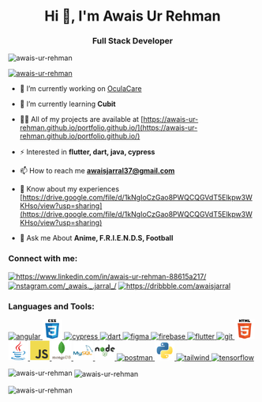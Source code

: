 <h1 align="center">Hi 👋, I'm Awais Ur Rehman</h1>
<h3 align="center">Full Stack Developer</h3>

<p align="left"> <img src="https://komarev.com/ghpvc/?username=awais-ur-rehman&label=Profile%20views&color=0e75b6&style=flat" alt="awais-ur-rehman" /> </p>

<p align="left"> <a href="https://github.com/ryo-ma/github-profile-trophy"><img src="https://github-profile-trophy.vercel.app/?username=awais-ur-rehman" alt="awais-ur-rehman" /></a> </p>

- 🔭 I’m currently working on [OculaCare](https://github.com/BilalKhanT/OculaCare)

- 🌱 I’m currently learning **Cubit**

- 👨‍💻 All of my projects are available at [https://awais-ur-rehman.github.io/portfolio.github.io/](https://awais-ur-rehman.github.io/portfolio.github.io/)

- ⚡ Interested in **flutter, dart, java, cypress**

- 📫 How to reach me **awaisjarral37@gmail.com**

- 📄 Know about my experiences [https://drive.google.com/file/d/1kNgIoCzGao8PWQCQGVdT5Elkpw3WKHso/view?usp=sharing](https://drive.google.com/file/d/1kNgIoCzGao8PWQCQGVdT5Elkpw3WKHso/view?usp=sharing)

- 💬 Ask me About **Anime, F.R.I.E.N.D.S, Football**

<h3 align="left">Connect with me:</h3>
<p align="left">
<a href="https://linkedin.com/in/https://www.linkedin.com/in/awais-ur-rehman-88615a217/" target="blank"><img align="center" src="https://raw.githubusercontent.com/rahuldkjain/github-profile-readme-generator/master/src/images/icons/Social/linked-in-alt.svg" alt="https://www.linkedin.com/in/awais-ur-rehman-88615a217/" height="30" width="40" /></a>
<a href="https://instagram.com/nstagram.com/_awais._.jarral_/" target="blank"><img align="center" src="https://raw.githubusercontent.com/rahuldkjain/github-profile-readme-generator/master/src/images/icons/Social/instagram.svg" alt="nstagram.com/_awais._.jarral_/" height="30" width="40" /></a>
<a href="https://dribbble.com/https://dribbble.com/awaisjarral" target="blank"><img align="center" src="https://raw.githubusercontent.com/rahuldkjain/github-profile-readme-generator/master/src/images/icons/Social/dribbble.svg" alt="https://dribbble.com/awaisjarral" height="30" width="40" /></a>
</p>

<h3 align="left">Languages and Tools:</h3>
<p align="left"> <a href="https://angular.io" target="_blank" rel="noreferrer"> <img src="https://angular.io/assets/images/logos/angular/angular.svg" alt="angular" width="40" height="40"/> </a> <a href="https://www.w3schools.com/css/" target="_blank" rel="noreferrer"> <img src="https://raw.githubusercontent.com/devicons/devicon/master/icons/css3/css3-original-wordmark.svg" alt="css3" width="40" height="40"/> </a> <a href="https://www.cypress.io" target="_blank" rel="noreferrer"> <img src="https://raw.githubusercontent.com/simple-icons/simple-icons/6e46ec1fc23b60c8fd0d2f2ff46db82e16dbd75f/icons/cypress.svg" alt="cypress" width="40" height="40"/> </a> <a href="https://dart.dev" target="_blank" rel="noreferrer"> <img src="https://www.vectorlogo.zone/logos/dartlang/dartlang-icon.svg" alt="dart" width="40" height="40"/> </a> <a href="https://www.figma.com/" target="_blank" rel="noreferrer"> <img src="https://www.vectorlogo.zone/logos/figma/figma-icon.svg" alt="figma" width="40" height="40"/> </a> <a href="https://firebase.google.com/" target="_blank" rel="noreferrer"> <img src="https://www.vectorlogo.zone/logos/firebase/firebase-icon.svg" alt="firebase" width="40" height="40"/> </a> <a href="https://flutter.dev" target="_blank" rel="noreferrer"> <img src="https://www.vectorlogo.zone/logos/flutterio/flutterio-icon.svg" alt="flutter" width="40" height="40"/> </a> <a href="https://git-scm.com/" target="_blank" rel="noreferrer"> <img src="https://www.vectorlogo.zone/logos/git-scm/git-scm-icon.svg" alt="git" width="40" height="40"/> </a> <a href="https://www.w3.org/html/" target="_blank" rel="noreferrer"> <img src="https://raw.githubusercontent.com/devicons/devicon/master/icons/html5/html5-original-wordmark.svg" alt="html5" width="40" height="40"/> </a> <a href="https://www.java.com" target="_blank" rel="noreferrer"> <img src="https://raw.githubusercontent.com/devicons/devicon/master/icons/java/java-original.svg" alt="java" width="40" height="40"/> </a> <a href="https://developer.mozilla.org/en-US/docs/Web/JavaScript" target="_blank" rel="noreferrer"> <img src="https://raw.githubusercontent.com/devicons/devicon/master/icons/javascript/javascript-original.svg" alt="javascript" width="40" height="40"/> </a> <a href="https://www.mongodb.com/" target="_blank" rel="noreferrer"> <img src="https://raw.githubusercontent.com/devicons/devicon/master/icons/mongodb/mongodb-original-wordmark.svg" alt="mongodb" width="40" height="40"/> </a> <a href="https://www.mysql.com/" target="_blank" rel="noreferrer"> <img src="https://raw.githubusercontent.com/devicons/devicon/master/icons/mysql/mysql-original-wordmark.svg" alt="mysql" width="40" height="40"/> </a> <a href="https://nodejs.org" target="_blank" rel="noreferrer"> <img src="https://raw.githubusercontent.com/devicons/devicon/master/icons/nodejs/nodejs-original-wordmark.svg" alt="nodejs" width="40" height="40"/> </a> <a href="https://postman.com" target="_blank" rel="noreferrer"> <img src="https://www.vectorlogo.zone/logos/getpostman/getpostman-icon.svg" alt="postman" width="40" height="40"/> </a> <a href="https://www.python.org" target="_blank" rel="noreferrer"> <img src="https://raw.githubusercontent.com/devicons/devicon/master/icons/python/python-original.svg" alt="python" width="40" height="40"/> </a> <a href="https://tailwindcss.com/" target="_blank" rel="noreferrer"> <img src="https://www.vectorlogo.zone/logos/tailwindcss/tailwindcss-icon.svg" alt="tailwind" width="40" height="40"/> </a> <a href="https://www.tensorflow.org" target="_blank" rel="noreferrer"> <img src="https://www.vectorlogo.zone/logos/tensorflow/tensorflow-icon.svg" alt="tensorflow" width="40" height="40"/> </a> </p>

<p><img align="left" src="https://github-readme-stats.vercel.app/api/top-langs?username=awais-ur-rehman&show_icons=true&locale=en&layout=compact" alt="awais-ur-rehman" /></p>

<p>&nbsp;<img align="center" src="https://github-readme-stats.vercel.app/api?username=awais-ur-rehman&show_icons=true&locale=en" alt="awais-ur-rehman" /></p>

<p><img align="center" src="https://github-readme-streak-stats.herokuapp.com/?user=awais-ur-rehman&" alt="awais-ur-rehman" /></p>
